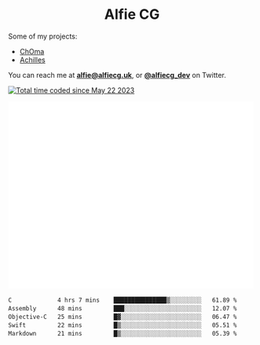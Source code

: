 <h1 align="center">Alfie CG</h1>

Some of my projects:
* [ChOma](https://github.com/opa334/ChOma)
* [Achilles](https://github.com/alfiecg24/Achilles)

You can reach me at **alfie@alfiecg.uk**, or **[@alfiecg_dev](https://twitter.com/alfiecg_dev)** on Twitter.

<a href="https://wakatime.com/@61592169-b9cf-4af8-b6fa-8ac7d4369b01"><img src="https://wakatime.com/badge/user/61592169-b9cf-4af8-b6fa-8ac7d4369b01.svg" alt="Total time coded since May 22 2023" /></a>


<img align="center" src="/github-metrics.svg" alt="Metrics" width="500">

 <!--[![GitHub Streak](https://streak-stats.demolab.com/?user=alfiecg24)](https://git.io/streak-stats)-->

<!--START_SECTION:waka-->

```txt
C             4 hrs 7 mins    ███████████████▒░░░░░░░░░   61.89 %
Assembly      48 mins         ███░░░░░░░░░░░░░░░░░░░░░░   12.07 %
Objective-C   25 mins         █▓░░░░░░░░░░░░░░░░░░░░░░░   06.47 %
Swift         22 mins         █▒░░░░░░░░░░░░░░░░░░░░░░░   05.51 %
Markdown      21 mins         █▒░░░░░░░░░░░░░░░░░░░░░░░   05.39 %
```

<!--END_SECTION:waka-->
